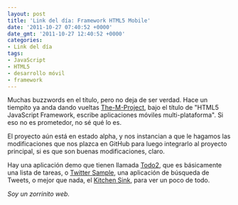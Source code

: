 ```yaml
---
layout: post
title: 'Link del día: Framework HTML5 Mobile'
date: '2011-10-27 07:40:52 +0000'
date_gmt: '2011-10-27 12:40:52 +0000'
categories:
- Link del día
tags:
- JavaScript
- HTML5
- desarrollo móvil
- framework
---
```


Muchas buzzwords en el título, pero no deja de ser verdad. Hace un tiempito ya anda dando vueltas [The-M-Project](http://the-m-project.net/), bajo el título de "HTML5 JavaScript Framework, escribe aplicaciones móviles multi-plataforma". Si eso no es prometedor, no sé qué lo es.

El proyecto aún está en estado alpha, y nos instancian a que le hagamos las modificaciones que nos plazca en GitHub para luego integrarlo al proyecto principal, si es que son buenas modificaciones, claro.

Hay una aplicación demo que tienen llamada [Todo2](http://the-m-project.net/apps/todos2/index.html), que es básicamente una lista de tareas, o [Twitter Sample](http://the-m-project.net/apps/twitter/index.html), una aplicación de búsqueda de Tweets, o mejor que nada, el [Kitchen Sink](http://the-m-project.net/apps/kitchensink/index.html), para ver un poco de todo.

_Soy un zorrinito web._
